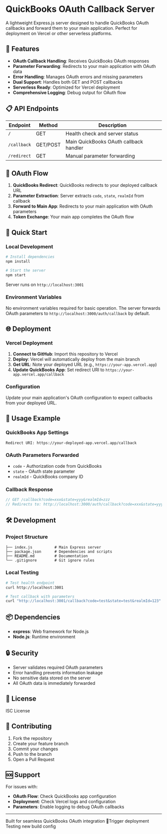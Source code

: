 # QuickBooks OAuth Callback Server

A lightweight Express.js server designed to handle QuickBooks OAuth callbacks and forward them to your main application. Perfect for deployment on Vercel or other serverless platforms.

## 🚀 Features

- **OAuth Callback Handling**: Receives QuickBooks OAuth responses
- **Parameter Forwarding**: Redirects to your main application with OAuth data
- **Error Handling**: Manages OAuth errors and missing parameters
- **Dual Support**: Handles both GET and POST callbacks
- **Serverless Ready**: Optimized for Vercel deployment
- **Comprehensive Logging**: Debug output for OAuth flow

## 📋 API Endpoints

| Endpoint | Method | Description |
|----------|---------|-------------|
| `/` | GET | Health check and server status |
| `/callback` | GET/POST | Main QuickBooks OAuth callback handler |
| `/redirect` | GET | Manual parameter forwarding |

## 🔄 OAuth Flow

1. **QuickBooks Redirect**: QuickBooks redirects to your deployed callback URL
2. **Parameter Extraction**: Server extracts `code`, `state`, `realmId` from callback
3. **Forward to Main App**: Redirects to your main application with OAuth parameters
4. **Token Exchange**: Your main app completes the OAuth flow

## 🚀 Quick Start

### Local Development

```bash
# Install dependencies
npm install

# Start the server
npm start
```

Server runs on `http://localhost:3001`

### Environment Variables

No environment variables required for basic operation. The server forwards OAuth parameters to `http://localhost:3000/auth/callback` by default.

## 🌐 Deployment

### Vercel Deployment

1. **Connect to GitHub**: Import this repository to Vercel
2. **Deploy**: Vercel will automatically deploy from the main branch
3. **Get URL**: Note your deployed URL (e.g., `https://your-app.vercel.app`)
4. **Update QuickBooks App**: Set redirect URI to `https://your-app.vercel.app/callback`

### Configuration

Update your main application's OAuth configuration to expect callbacks from your deployed URL.

## 📝 Usage Example

### QuickBooks App Settings
```
Redirect URI: https://your-deployed-app.vercel.app/callback
```

### OAuth Parameters Forwarded
- `code` - Authorization code from QuickBooks
- `state` - OAuth state parameter
- `realmId` - QuickBooks company ID

### Callback Response
```javascript
// GET /callback?code=xxx&state=yyy&realmId=zzz
// Redirects to: http://localhost:3000/auth/callback?code=xxx&state=yyy&realmId=zzz
```

## 🛠️ Development

### Project Structure
```
├── index.js          # Main Express server
├── package.json      # Dependencies and scripts
├── README.md         # Documentation
└── .gitignore        # Git ignore rules
```

### Local Testing
```bash
# Test health endpoint
curl http://localhost:3001

# Test callback with parameters
curl "http://localhost:3001/callback?code=test&state=test&realmId=123"
```

## 📦 Dependencies

- **express**: Web framework for Node.js
- **Node.js**: Runtime environment

## 🔒 Security

- Server validates required OAuth parameters
- Error handling prevents information leakage
- No sensitive data stored on the server
- All OAuth data is immediately forwarded

## 📄 License

ISC License

## 🤝 Contributing

1. Fork the repository
2. Create your feature branch
3. Commit your changes
4. Push to the branch
5. Open a Pull Request

## 🆘 Support

For issues with:
- **OAuth Flow**: Check QuickBooks app configuration
- **Deployment**: Check Vercel logs and configuration
- **Parameters**: Enable logging to debug OAuth callbacks

---

Built for seamless QuickBooks OAuth integration 🚀Trigger deployment
Testing new build config
